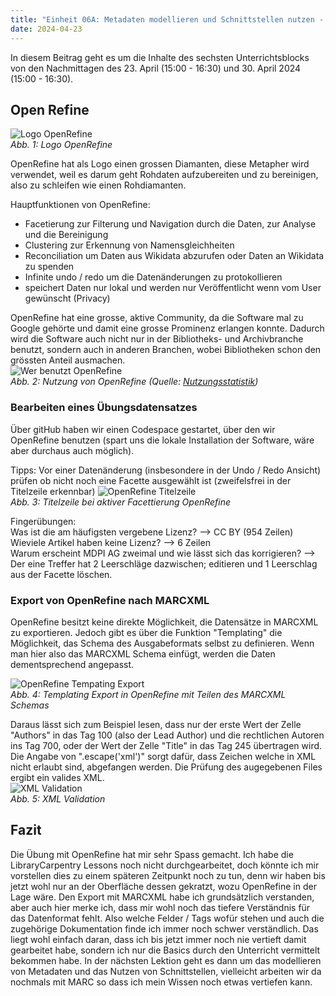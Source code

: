 ```yaml
---
title: "Einheit 06A: Metadaten modellieren und Schnittstellen nutzen - Open Refine"
date: 2024-04-23
---
```


In diesem Beitrag geht es um die Inhalte des sechsten Unterrichtsblocks von den Nachmittagen des 23. April (15:00 - 16:30) und 30. April 2024 (15:00 - 16:30).

## Open Refine  
![Logo OpenRefine](\Lerntagebuch_BAIN\images\logo_openrefine.jpg)  
*Abb. 1: Logo OpenRefine*

OpenRefine hat als Logo einen grossen Diamanten, diese Metapher wird verwendet, weil es darum geht Rohdaten aufzubereiten und zu bereinigen, also zu schleifen wie einen Rohdiamanten.

Hauptfunktionen von OpenRefine:
- Facetierung zur Filterung und Navigation durch die Daten, zur Analyse und die Bereinigung
- Clustering zur Erkennung von Namensgleichheiten
- Reconciliation um Daten aus Wikidata abzurufen oder Daten an Wikidata zu spenden
- Infinite undo / redo um die Datenänderungen zu protokollieren
- speichert Daten nur lokal und werden nur Veröffentlicht wenn vom User gewünscht (Privacy)

OpenRefine hat eine grosse, aktive Community, da die Software mal zu Google gehörte und damit eine grosse Prominenz erlangen konnte. Dadurch wird die Software auch nicht nur in der Bibliotheks- und Archivbranche benutzt, sondern auch in anderen Branchen, wobei Bibliotheken schon den grössten Anteil ausmachen.  
![Wer benutzt OpenRefine](\Lerntagebuch_BAIN\images\Screenshot_openrefine_branchen.jpg)  
*Abb. 2: Nutzung von OpenRefine (Quelle: [Nutzungsstatistik](https://openrefine.org/blog/2022/06/28/2022-survey-results.html))*  

### Bearbeiten eines Übungsdatensatzes
Über gitHub haben wir einen Codespace gestartet, über den wir OpenRefine benutzen (spart uns die lokale Installation der Software, wäre aber durchaus auch möglich). 

Tipps: Vor einer Datenänderung (insbesondere in der Undo / Redo Ansicht) prüfen ob nicht noch eine Facette ausgewählt ist (zweifelsfrei in der Titelzeile erkennbar)
![OpenRefine Titelzeile](\Lerntagebuch_BAIN\images\Screenshot_openrefine_aktiveFacette.jpg)  
*Abb. 3: Titelzeile bei aktiver Facettierung OpenRefine*  

Fingerübungen:  
Was ist die am häufigsten vergebene Lizenz? --> CC BY (954 Zeilen)  
Wieviele Artikel haben keine Lizenz? --> 6 Zeilen  
Warum erscheint MDPI AG zweimal und wie lässt sich das korrigieren? --> Der eine Treffer hat 2 Leerschläge dazwischen; editieren und 1 Leerschlag aus der Facette löschen.

### Export von OpenRefine nach MARCXML  
OpenRefine besitzt keine direkte Möglichkeit, die Datensätze in MARCXML zu exportieren. Jedoch gibt es über die Funktion "Templating" die Möglichkeit, das Schema des Ausgabeformats selbst zu definieren. Wenn man hier also das MARCXML Schema einfügt, werden die Daten dementsprechend angepasst.  

![OpenRefine Tempating Export](\Lerntagebuch_BAIN\images\Screenshot_openrefine_export.jpg)  
*Abb. 4: Templating Export in OpenRefine mit Teilen des MARCXML Schemas*  

Daraus lässt sich zum Beispiel lesen, dass nur der erste Wert der Zelle "Authors" in das Tag 100 (also der Lead Author) und die rechtlichen Autoren ins Tag 700, oder der Wert der Zelle "Title" in das Tag 245 übertragen wird. Die Angabe von ".escape('xml')" sorgt dafür, dass Zeichen welche in XML nicht erlaubt sind, abgefangen werden. Die Prüfung des augegebenen Files ergibt ein valides XML.   
![XML Validation](\Lerntagebuch_BAIN\images\Screenshot_xml_validation.jpg)  
*Abb. 5: XML Validation*  

## Fazit
Die Übung mit OpenRefine hat mir sehr Spass gemacht. Ich habe die LibraryCarpentry Lessons noch nicht durchgearbeitet, doch könnte ich mir vorstellen dies zu einem späteren Zeitpunkt noch zu tun, denn wir haben bis jetzt wohl nur an der Oberfläche dessen gekratzt, wozu OpenRefine in der Lage wäre. Den Export mit MARCXML habe ich grundsätzlich verstanden, aber auch hier merke ich, dass mir wohl noch das tiefere Verständnis für das Datenformat fehlt. Also welche Felder / Tags wofür stehen und auch die zugehörige Dokumentation finde ich immer noch schwer verständlich. Das liegt wohl einfach daran, dass ich bis jetzt immer noch nie vertieft damit gearbeitet habe, sondern ich nur die Basics durch den Unterricht vermittelt bekommen habe. In der nächsten Lektion geht es dann um das modellieren von Metadaten und das Nutzen von Schnittstellen, vielleicht arbeiten wir da nochmals mit MARC so dass ich mein Wissen noch etwas vertiefen kann. 